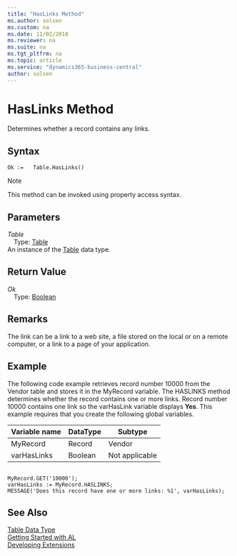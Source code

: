 ```yaml
---
title: "HasLinks Method"
ms.author: solsen
ms.custom: na
ms.date: 11/02/2018
ms.reviewer: na
ms.suite: na
ms.tgt_pltfrm: na
ms.topic: article
ms.service: "dynamics365-business-central"
author: solsen
---
```

[//]: # (START>DO_NOT_EDIT)
[//]: # (IMPORTANT:Do not edit any of the content between here and the END>DO_NOT_EDIT.)
[//]: # (Any modifications should be made in the .xml files in the ModernDev repo.)
# HasLinks Method
Determines whether a record contains any links.

## Syntax
```
Ok :=   Table.HasLinks()
```
> [!NOTE]  
> This method can be invoked using property access syntax.  

## Parameters
*Table*  
&emsp;Type: [Table](table-data-type.md)  
An instance of the [Table](table-data-type.md) data type.  

## Return Value
*Ok*  
&emsp;Type: [Boolean](../boolean/boolean-data-type.md)  
  


[//]: # (IMPORTANT: END>DO_NOT_EDIT)

## Remarks  
 The link can be a link to a web site, a file stored on the local or on a remote computer, or a link to a page of your application.  

## Example  
 The following code example retrieves record number 10000 from the Vendor table and stores it in the MyRecord variable. The HASLINKS method determines whether the record contains one or more links. Record number 10000 contains one link so the varHasLink variable displays **Yes**. This example requires that you create the following global variables.  

|Variable name|DataType|Subtype|  
|-------------------|--------------|-------------|  
|MyRecord|Record|Vendor|  
|varHasLinks|Boolean|Not applicable|  

```  

MyRecord.GET('10000');  
varHasLinks := MyRecord.HASLINKS;  
MESSAGE('Does this record have one or more links: %1', varHasLinks);  
```  


## See Also
[Table Data Type](table-data-type.md)  
[Getting Started with AL](../../devenv-get-started.md)  
[Developing Extensions](../../devenv-dev-overview.md)